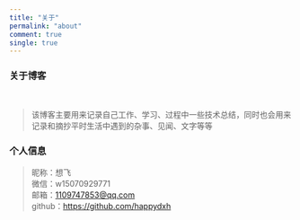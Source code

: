 ```yaml
---
title: "关于"
permalink: "about"
comment: true
single: true
---
```


### 关于博客
&nbsp;
> 该博客主要用来记录自己工作、学习、过程中一些技术总结，同时也会用来记录和摘抄平时生活中遇到的杂事、见闻、文字等等

### 个人信息

> 昵称：想飞   
> 微信：w15070929771  
> 邮箱：1109747853@qq.com  
> github：https://github.com/happydxh  